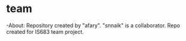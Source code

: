 team
====

-About:
Repository created by "afary".
"snnaik" is a collaborator.
Repo created for IS683 team project.
